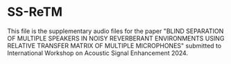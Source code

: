 # SS-ReTM 

This file is the supplementary audio files for the paper "BLIND SEPARATION OF MULTIPLE SPEAKERS IN NOISY REVERBERANT
ENVIRONMENTS USING RELATIVE TRANSFER MATRIX OF MULTIPLE MICROPHONES" submitted to International Workshop on Acoustic Signal Enhancement 2024.
